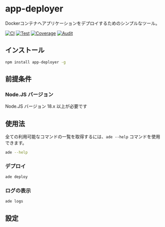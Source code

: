 # app-deployer
Dockerコンテナへアプリケーションをデプロイするためのシンプルなツール。

[![CI](https://github.com/sumor-cloud/app-deployer/actions/workflows/ci.yml/badge.svg)](https://github.com/sumor-cloud/app-deployer/actions/workflows/ci.yml)
[![Test](https://github.com/sumor-cloud/app-deployer/actions/workflows/ut.yml/badge.svg)](https://github.com/sumor-cloud/app-deployer/actions/workflows/ut.yml)
[![Coverage](https://github.com/sumor-cloud/app-deployer/actions/workflows/coverage.yml/badge.svg)](https://github.com/sumor-cloud/app-deployer/actions/workflows/coverage.yml)
[![Audit](https://github.com/sumor-cloud/app-deployer/actions/workflows/audit.yml/badge.svg)](https://github.com/sumor-cloud/app-deployer/actions/workflows/audit.yml)

## インストール
```bash
npm install app-deployer -g
```

## 前提条件

### Node.JS バージョン
Node.JS バージョン 18.x 以上が必要です

## 使用法

全ての利用可能なコマンドの一覧を取得するには、`ade --help` コマンドを使用できます。
```bash
ade --help
```

### デプロイ

```bash
ade deploy
```

### ログの表示

```bash
ade logs
```

## 設定

